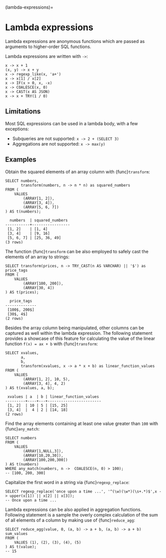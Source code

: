 (lambda-expressions)=
# Lambda expressions

Lambda expressions are anonymous functions which are passed as
arguments to higher-order SQL functions.

Lambda expressions are written with `->`:

```
x -> x + 1
(x, y) -> x + y
x -> regexp_like(x, 'a+')
x -> x[1] / x[2]
x -> IF(x > 0, x, -x)
x -> COALESCE(x, 0)
x -> CAST(x AS JSON)
x -> x + TRY(1 / 0)
```

## Limitations

Most SQL expressions can be used in a lambda body, with a few exceptions:

- Subqueries are not supported: `x -> 2 + (SELECT 3)`
- Aggregations are not supported: `x -> max(y)`

## Examples

Obtain the squared elements of an array column with {func}`transform`:

```
SELECT numbers,
       transform(numbers, n -> n * n) as squared_numbers
FROM (
    VALUES
        (ARRAY[1, 2]),
        (ARRAY[3, 4]),
        (ARRAY[5, 6, 7])
) AS t(numbers);
```

```text
  numbers  | squared_numbers
-----------+-----------------
 [1, 2]    | [1, 4]
 [3, 4]    | [9, 16]
 [5, 6, 7] | [25, 36, 49]
(3 rows)
```

The function {func}`transform` can be also employed to safely cast the elements
of an array to strings:

```
SELECT transform(prices, n -> TRY_CAST(n AS VARCHAR) || '$') as price_tags
FROM (
    VALUES
        (ARRAY[100, 200]),
        (ARRAY[30, 4])
) AS t(prices);
```

```text
  price_tags
--------------
 [100$, 200$]
 [30$, 4$]
(2 rows)
```

Besides the array column being manipulated,
other columns can be captured as well within the lambda expression.
The following statement provides a showcase of this feature
for calculating the value of the linear function `f(x) = ax + b`
with {func}`transform`:

```
SELECT xvalues,
       a,
       b,
       transform(xvalues, x -> a * x + b) as linear_function_values
FROM (
    VALUES
        (ARRAY[1, 2], 10, 5),
        (ARRAY[3, 4], 4, 2)
) AS t(xvalues, a, b);
```

```text
 xvalues | a  | b | linear_function_values
---------+----+---+------------------------
 [1, 2]  | 10 | 5 | [15, 25]
 [3, 4]  |  4 | 2 | [14, 18]
(2 rows)
```

Find the array elements containing at least one value greater than `100`
with {func}`any_match`:

```
SELECT numbers
FROM (
    VALUES
        (ARRAY[1,NULL,3]),
        (ARRAY[10,20,30]),
        (ARRAY[100,200,300])
) AS t(numbers)
WHERE any_match(numbers, n ->  COALESCE(n, 0) > 100);
-- [100, 200, 300]
```

Capitalize the first word in a string via {func}`regexp_replace`:

```
SELECT regexp_replace('once upon a time ...', '^(\w)(\w*)(\s+.*)$',x -> upper(x[1]) || x[2] || x[3]);
-- Once upon a time ...
```

Lambda expressions can be also applied in aggregation functions.
Following statement is a sample the overly complex calculation of the sum of all elements of a column
by making use of {func}`reduce_agg`:

```
SELECT reduce_agg(value, 0, (a, b) -> a + b, (a, b) -> a + b) sum_values
FROM (
    VALUES (1), (2), (3), (4), (5)
) AS t(value);
-- 15
```
